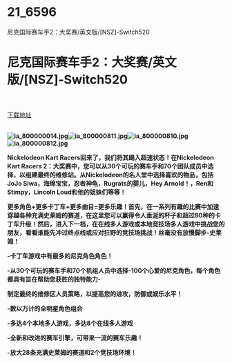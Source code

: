 # 21_6596
尼克国际赛车手2：大奖赛/英文版/[NSZ]-Switch520
# 尼克国际赛车手2：大奖赛/英文版/[NSZ]-Switch520
 <br/></br>
[下载地址](https://www.switch520.cc/article/6596 "下载地址")
<br/></br>

<p><span><strong><img src="https://www.switch520.cc/muke_img/upload_art_20201021-1_ae9d61bc7731958676afe306f52f3868.jpg" alt="ia_800000014.jpg" title="ia_800000014.jpg"><img src="https://www.switch520.cc/muke_img/upload_art_20201021-1_356485c2a48a16a21d737dd4e60ce54a.jpg" alt="ia_800000811.jpg" title="ia_800000811.jpg"><img src="https://www.switch520.cc/muke_img/upload_art_20201021-1_1a6ae0a335621e1dc61b82659775c1c3.jpg" alt="ia_800000810.jpg" title="ia_800000810.jpg"><img src="https://www.switch520.cc/muke_img/upload_art_20201021-1_f2c014d7910de9030d482d38b22ee1d6.jpg" alt="ia_800000812.jpg" title="ia_800000812.jpg"> &nbsp;<br></strong></span></p>
<p></p>
<p><span><strong>Nickelodeon Kart Racers回来了，我们将其踢入超速状态！在Nickelodeon Kart Racers 2：大奖赛中，您可以从30个可玩的赛车手和70个团队成员中选择，以组建最终的维修站。从Nickelodeon的名人堂中选择喜欢的物品，包括JoJo Siwa，海绵宝宝，忍者神龟，Rugrats的婴儿，Hey Arnold！，Ren和Stimpy，Lincoln Loud和他的姐妹们等等！</strong></span></p>
<p><span><strong>更多角色+更多卡丁车+更多曲目=更多乐趣！首先，在一系列有趣的比赛中加速穿越各种充满史莱姆的赛道，在这里您可以赢得令人垂涎的杯子和超过80种的卡丁车升级！然后，进入下一档，在在线多人游戏或本地竞技场多人游戏中挑战您的朋友，看看谁能先冲过终点线或应对狂野的竞技场挑战！丝毫没有放慢脚步-史莱姆！</strong></span></p>
<p></p>
<p><span><strong>-卡丁车游戏中有最多的尼克角色角色！</strong></span></p>
<p></p>
<p><span><strong>-从30个可玩的赛车手和70个机组人员中选择-100个心爱的尼克角色，每个角色都具有旨在帮助您获胜的独特能力-</strong></span></p>
<p></p>
<p><span><strong>制定最终的维修区人员策略，以提高您的进攻，防御或娱乐水平！</strong></span></p>
<p></p>
<p><span><strong>-数以万计的全明星角色组合</strong></span></p>
<p></p>
<p><span><strong>-多达4个本地多人游戏，多达8个在线多人游戏</strong></span></p>
<p></p>
<p><span><strong>-全新和改进的赛车引擎，可带来一流的赛车乐趣！</strong></span></p>
<p></p>
<p><span><strong>-放大28条充满史莱姆的赛道和2个竞技场环境！</strong></span></p>
<p></p>

